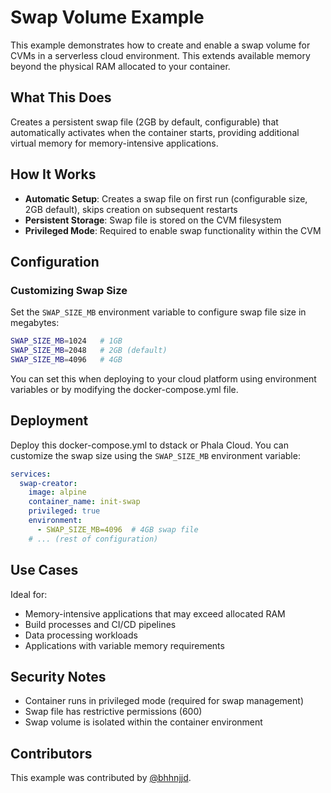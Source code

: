 # Swap Volume Example

This example demonstrates how to create and enable a swap volume for CVMs in a serverless cloud environment. This extends available memory beyond the physical RAM allocated to your container.

## What This Does

Creates a persistent swap file (2GB by default, configurable) that automatically activates when the container starts, providing additional virtual memory for memory-intensive applications.

## How It Works

- **Automatic Setup**: Creates a swap file on first run (configurable size, 2GB default), skips creation on subsequent restarts
- **Persistent Storage**: Swap file is stored on the CVM filesystem
- **Privileged Mode**: Required to enable swap functionality within the CVM

## Configuration

### Customizing Swap Size

Set the `SWAP_SIZE_MB` environment variable to configure swap file size in megabytes:

```bash
SWAP_SIZE_MB=1024   # 1GB
SWAP_SIZE_MB=2048   # 2GB (default)
SWAP_SIZE_MB=4096   # 4GB
```

You can set this when deploying to your cloud platform using environment variables or by modifying the docker-compose.yml file.

## Deployment

Deploy this docker-compose.yml to dstack or Phala Cloud. You can customize the swap size using the `SWAP_SIZE_MB` environment variable:

```yaml
services:
  swap-creator:
    image: alpine
    container_name: init-swap
    privileged: true
    environment:
      - SWAP_SIZE_MB=4096  # 4GB swap file
    # ... (rest of configuration)
```

## Use Cases

Ideal for:
- Memory-intensive applications that may exceed allocated RAM
- Build processes and CI/CD pipelines
- Data processing workloads
- Applications with variable memory requirements

## Security Notes

- Container runs in privileged mode (required for swap management)
- Swap file has restrictive permissions (600)
- Swap volume is isolated within the container environment

## Contributors

This example was contributed by [@bhhnjjd](https://github.com/bhhnjjd).
